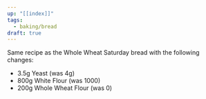 ```yaml
---
up: "[[index]]"
tags:
  - baking/bread
draft: true
---
```

Same recipe as the Whole Wheat Saturday bread with the following changes:
* 3.5g Yeast (was 4g)
* 800g White Flour (was 1000)
* 200g Whole Wheat Flour (was 0)